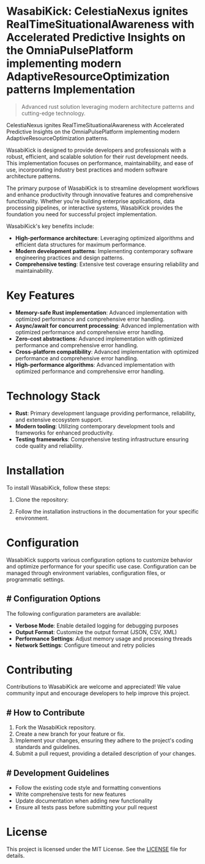 <!-- fallback_WasabiKick_20250805185652_67577 -->

# WasabiKick: CelestiaNexus ignites RealTimeSituationalAwareness with Accelerated Predictive Insights on the OmniaPulsePlatform implementing modern AdaptiveResourceOptimization patterns Implementation
> Advanced rust solution leveraging modern architecture patterns and cutting-edge technology.

CelestiaNexus ignites RealTimeSituationalAwareness with Accelerated Predictive Insights on the OmniaPulsePlatform implementing modern AdaptiveResourceOptimization patterns.

WasabiKick is designed to provide developers and professionals with a robust, efficient, and scalable solution for their rust development needs. This implementation focuses on performance, maintainability, and ease of use, incorporating industry best practices and modern software architecture patterns.

The primary purpose of WasabiKick is to streamline development workflows and enhance productivity through innovative features and comprehensive functionality. Whether you're building enterprise applications, data processing pipelines, or interactive systems, WasabiKick provides the foundation you need for successful project implementation.

WasabiKick's key benefits include:

* **High-performance architecture**: Leveraging optimized algorithms and efficient data structures for maximum performance.
* **Modern development patterns**: Implementing contemporary software engineering practices and design patterns.
* **Comprehensive testing**: Extensive test coverage ensuring reliability and maintainability.

# Key Features

* **Memory-safe Rust implementation**: Advanced implementation with optimized performance and comprehensive error handling.
* **Async/await for concurrent processing**: Advanced implementation with optimized performance and comprehensive error handling.
* **Zero-cost abstractions**: Advanced implementation with optimized performance and comprehensive error handling.
* **Cross-platform compatibility**: Advanced implementation with optimized performance and comprehensive error handling.
* **High-performance algorithms**: Advanced implementation with optimized performance and comprehensive error handling.

# Technology Stack

* **Rust**: Primary development language providing performance, reliability, and extensive ecosystem support.
* **Modern tooling**: Utilizing contemporary development tools and frameworks for enhanced productivity.
* **Testing frameworks**: Comprehensive testing infrastructure ensuring code quality and reliability.

# Installation

To install WasabiKick, follow these steps:

1. Clone the repository:


2. Follow the installation instructions in the documentation for your specific environment.

# Configuration

WasabiKick supports various configuration options to customize behavior and optimize performance for your specific use case. Configuration can be managed through environment variables, configuration files, or programmatic settings.

## # Configuration Options

The following configuration parameters are available:

* **Verbose Mode**: Enable detailed logging for debugging purposes
* **Output Format**: Customize the output format (JSON, CSV, XML)
* **Performance Settings**: Adjust memory usage and processing threads
* **Network Settings**: Configure timeout and retry policies

# Contributing

Contributions to WasabiKick are welcome and appreciated! We value community input and encourage developers to help improve this project.

## # How to Contribute

1. Fork the WasabiKick repository.
2. Create a new branch for your feature or fix.
3. Implement your changes, ensuring they adhere to the project's coding standards and guidelines.
4. Submit a pull request, providing a detailed description of your changes.

## # Development Guidelines

* Follow the existing code style and formatting conventions
* Write comprehensive tests for new features
* Update documentation when adding new functionality
* Ensure all tests pass before submitting your pull request

# License

This project is licensed under the MIT License. See the [LICENSE](https://github.com/QOZU/WasabiKick/blob/main/LICENSE) file for details.
